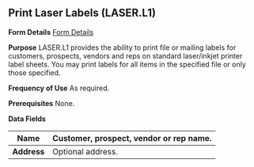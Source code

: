 ## Print Laser Labels (LASER.L1)
<PageHeader />

**Form Details**
[Form Details](../LASER-L1-1/README.md)

**Purpose**
LASER.L1 provides the ability to print file or mailing labels for customers,
prospects, vendors and reps on standard laser/inkjet printer label sheets. You
may print labels for all items in the specified file or only those specified.

**Frequency of Use**
As required.

**Prerequisites**
None.

**Data Fields**

| **Name**    | Customer, prospect, vendor or rep name. |
| ----------- | --------------------------------------- |
| **Address** | Optional address.                       |

<badge text= "Version 8.10.57 " vertical="middle" />

<PageFooter />
